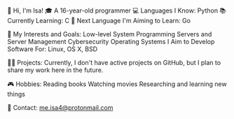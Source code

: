 👋 Hi, I'm Isa!
🎓 A 16-year-old programmer
💻 Languages I Know: Python
📚 Currently Learning: C
🚀 Next Language I'm Aiming to Learn: Go

🔧 My Interests and Goals:
Low-level System Programming
Servers and Server Management
Cybersecurity
Operating Systems I Aim to Develop Software For: Linux, OS X, BSD

🧑‍💻 Projects:
Currently, I don't have active projects on GitHub, but I plan to share my work here in the future.

🎮 Hobbies:
Reading books
Watching movies
Researching and learning new things

📧 Contact: me.isa4@protonmail.com
